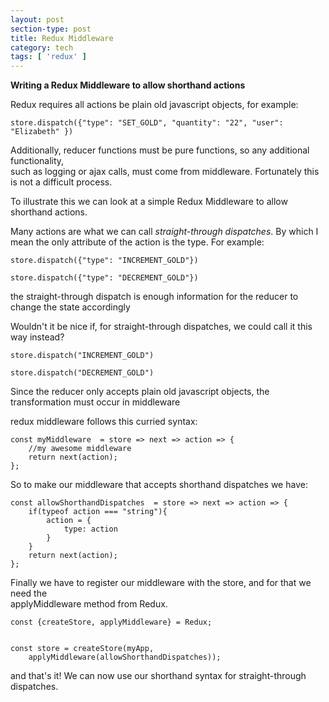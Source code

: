 ```yaml
---
layout: post
section-type: post
title: Redux Middleware
category: tech
tags: [ 'redux' ]
---
```


**Writing a Redux Middleware to allow shorthand actions**


Redux requires all actions be plain old javascript objects, for example:

```
store.dispatch({"type": "SET_GOLD", "quantity": "22", "user": "Elizabeth" })
```

Additionally, reducer functions must be pure functions, so any additional functionality,  
such as logging or ajax calls, must come from middleware. Fortunately this is not a difficult process.

To illustrate this we can look at a simple Redux Middleware to allow shorthand actions.  

Many actions are what we can call _straight-through dispatches_.
By which I mean the only attribute of the action is the type. For example:  

```
store.dispatch({"type": "INCREMENT_GOLD"})

store.dispatch({"type": "DECREMENT_GOLD"})
```


the straight-through dispatch is enough information for the reducer to change the state accordingly

Wouldn't it be nice if, for straight-through dispatches, we could call it this way instead?

```
store.dispatch("INCREMENT_GOLD")

store.dispatch("DECREMENT_GOLD")
```


Since the reducer only accepts plain old javascript objects, the transformation must occur in middleware

redux middleware follows this curried syntax:  

```
const myMiddleware  = store => next => action => {     
    //my awesome middleware    
    return next(action);      
};
```


So to make our middleware that accepts shorthand dispatches we have:

```
const allowShorthandDispatches  = store => next => action => {    
    if(typeof action === "string"){  
        action = {  
            type: action  
        }  
    }  
    return next(action);    
};
```


Finally we have to register our middleware with the store, and for that we need the  
applyMiddleware method from Redux.

```
const {createStore, applyMiddleware} = Redux;  


const store = createStore(myApp,  
    applyMiddleware(allowShorthandDispatches));  
```

and that's it! We can now use our shorthand syntax for straight-through dispatches.


